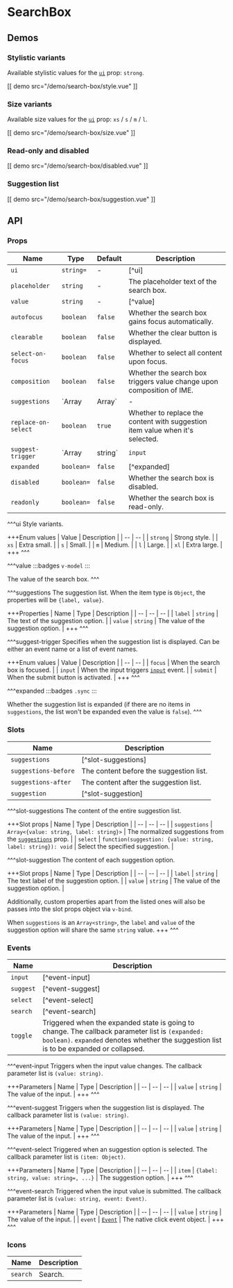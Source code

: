 # SearchBox

## Demos

### Stylistic variants

Available stylistic values for the [`ui`](#props-ui) prop: `strong`.

[[ demo src="/demo/search-box/style.vue" ]]

### Size variants

Available size values for the [`ui`](#props-ui) prop: `xs` / `s` / `m` / `l`.

[[ demo src="/demo/search-box/size.vue" ]]

### Read-only and disabled

[[ demo src="/demo/search-box/disabled.vue" ]]

### Suggestion list

[[ demo src="/demo/search-box/suggestion.vue" ]]

## API

### Props

| Name | Type | Default | Description |
| -- | -- | -- | -- |
| ``ui`` | `string=` | - | [^ui] |
| ``placeholder`` | `string` | - | The placeholder text of the search box. |
| ``value`` | `string` | - | [^value] |
| ``autofocus`` | `boolean` | `false` | Whether the search box gains focus automatically. |
| ``clearable`` | `boolean` | `false` | Whether the clear button is displayed. |
| ``select-on-focus`` | `boolean` | `false` | Whether to select all content upon focus. |
| ``composition`` | `boolean` | `false` | Whether the search box triggers value change upon composition of IME. |
| ``suggestions`` | `Array<string>|Array<Object>` | - | [^suggestions] |
| ``replace-on-select`` | `boolean` | `true` | Whether to replace the content with suggestion item value when it's selected. |
| ``suggest-trigger`` | `Array<string>|string` | `input` | [^suggest-trigger] |
| ``expanded`` | `boolean=` | `false` | [^expanded] |
| ``disabled`` | `boolean=` | `false` | Whether the search box is disabled. |
| ``readonly`` | `boolean=` | `false` | Whether the search box is read-only. |

^^^ui
Style variants.

+++Enum values
| Value | Description |
| -- | -- |
| `strong` | Strong style. |
| `xs` | Extra small. |
| `s` | Small. |
| `m` | Medium. |
| `l` | Large. |
| `xl` | Extra large. |
+++
^^^

^^^value
:::badges
`v-model`
:::

The value of the search box.
^^^

^^^suggestions
The suggestion list. When the item type is `Object`, the properties will be `{label, value}`.

+++Properties
| Name | Type | Description |
| -- | -- | -- |
| `label` | `string` | The text of the suggestion option. |
| `value` | `string` | The value of the suggestion option. |
+++
^^^

^^^suggest-trigger
Specifies when the suggestion list is displayed. Can be either an event name or a list of event names.

+++Enum values
| Value | Description |
| -- | -- |
| `focus` | When the search box is focused. |
| `input` | When the input triggers [`input`](#events-input) event. |
| `submit` | When the submit button is activated. |
+++
^^^

^^^expanded
:::badges
`.sync`
:::

Whether the suggestion list is expanded (if there are no items in `suggestions`, the list won't be expanded even the value is `false`).
^^^

### Slots

| Name | Description |
| -- | -- |
| ``suggestions`` | [^slot-suggestions] |
| ``suggestions-before`` | The content before the suggestion list. |
| ``suggestions-after`` | The content after the suggestion list. |
| ``suggestion`` | [^slot-suggestion] |

^^^slot-suggestions
The content of the entire suggestion list.

+++Slot props
| Name | Type | Description |
| -- | -- | -- |
| `suggestions` | `Array<{value: string, label: string}>` | The normalized suggestions from the [`suggestions`](#props-suggestions) prop. |
| `select` | `function(suggestion: {value: string, label: string}): void` | Select the specified suggestion. |

^^^slot-suggestion
The content of each suggestion option.

+++Slot props
| Name | Type | Description |
| -- | -- | -- |
| `label` | `string` | The text label of the suggestion option. |
| `value` | `string` | The value of the suggestion option. |

Additionally, custom properties apart from the listed ones will also be passes into the slot props object via `v-bind`.

When `suggestions` is an `Array<string>`, the `label` and `value` of the suggestion option will share the same `string` value.
+++
^^^

### Events

| Name | Description |
| -- | -- |
| ``input`` | [^event-input] |
| ``suggest`` | [^event-suggest] |
| ``select`` | [^event-select] |
| ``search`` | [^event-search] |
| ``toggle`` | Triggered when the expanded state is going to change. The callback parameter list is `(expanded: boolean)`. `expanded` denotes whether the suggestion list is to be expanded or collapsed. |

^^^event-input
Triggers when the input value changes. The callback parameter list is `(value: string)`.

+++Parameters
| Name | Type | Description |
| -- | -- | -- |
| `value` | `string` | The value of the input. |
+++
^^^

^^^event-suggest
Triggers when the suggestion list is displayed. The callback parameter list is `(value: string)`.

+++Parameters
| Name | Type | Description |
| -- | -- | -- |
| `value` | `string` | The value of the input. |
+++
^^^

^^^event-select
Triggered when an suggestion option is selected. The callback parameter list is `(item: Object)`.

+++Parameters
| Name | Type | Description |
| -- | -- | -- |
| `item` | `{label: string, value: string=, ...}` | The suggestion option. |
+++
^^^

^^^event-search
Triggered when the input value is submitted. The callback parameter list is `(value: string, event: Event)`.

+++Parameters
| Name | Type | Description |
| -- | -- | -- |
| `value` | `string` | The value of the input. |
| `event` | [`Event`](https://developer.mozilla.org/en-US/docs/Web/Events/click) | The native click event object. |
+++
^^^

### Icons

| Name | Description |
| -- | -- |
| ``search`` | Search. |
